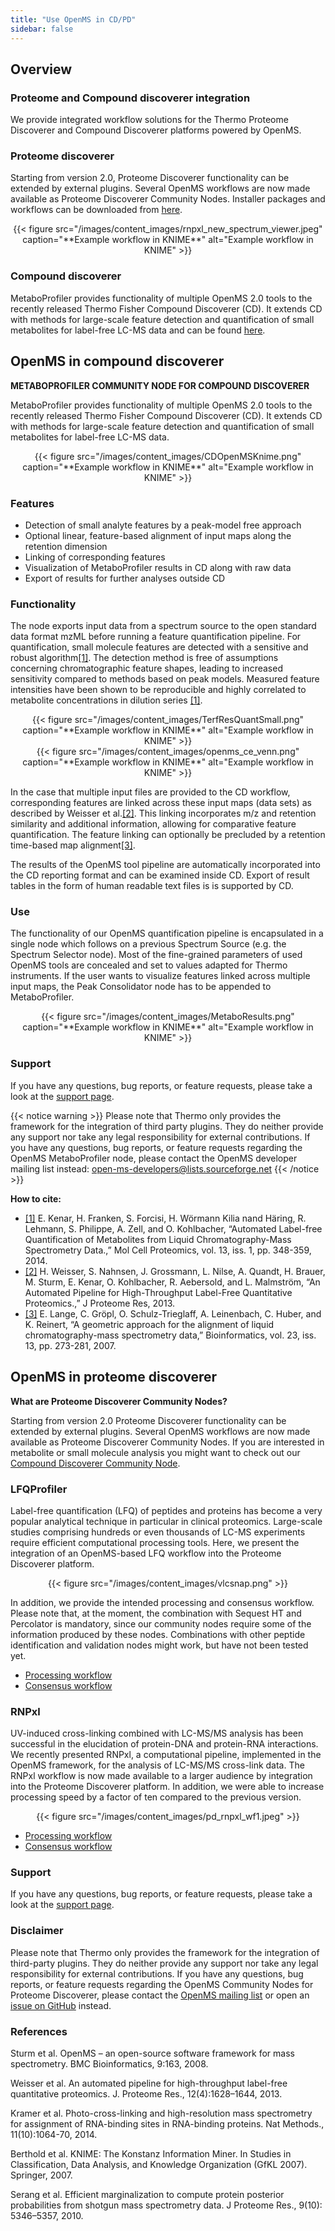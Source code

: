 ```yaml
---
title: "Use OpenMS in CD/PD"
sidebar: false
---
```


## Overview

### Proteome and Compound discoverer integration

We provide integrated workflow solutions for the Thermo Proteome Discoverer and Compound Discoverer platforms powered by OpenMS.

### Proteome discoverer

Starting from version 2.0, Proteome Discoverer functionality can be extended by external plugins. Several OpenMS workflows are now made available as Proteome Discoverer Community Nodes. Installer packages and workflows can be downloaded from [here](http://www.openms.de/download/proteomediscoverer-plugin/).

<center>{{< figure src="/images/content_images/rnpxl_new_spectrum_viewer.jpeg" caption="**Example workflow in KNIME**" alt="Example workflow in KNIME" >}}</center>

### Compound discoverer

MetaboProfiler provides functionality of multiple OpenMS 2.0 tools to the recently released Thermo Fisher Compound Discoverer (CD). It extends CD with methods for large-scale feature detection and quantification of small metabolites for label-free LC-MS data and can be found [here](http://www.openms.de/download/compounddiscoverer-plugin/).

## OpenMS in compound discoverer

**METABOPROFILER COMMUNITY NODE FOR COMPOUND DISCOVERER**

MetaboProfiler provides functionality of multiple OpenMS 2.0 tools to the recently released Thermo Fisher Compound Discoverer (CD). It extends CD with methods for large-scale feature detection and quantification of small metabolites for label-free LC-MS data.

<center>{{< figure src="/images/content_images/CDOpenMSKnime.png" caption="**Example workflow in KNIME**" alt="Example workflow in KNIME" >}}</center>

### Features

- Detection of small analyte features by a peak-model free approach
- Optional linear, feature-based alignment of input maps along the retention dimension
- Linking of corresponding features
- Visualization of MetaboProfiler results in CD along with raw data
- Export of results for further analyses outside CD

### Functionality

The node exports input data from a spectrum source to the open standard data format mzML before running a feature quantification pipeline. For quantification, small molecule features are detected with a sensitive and robust algorithm[[1]](https://www.openms.de/comp/metaboprofiler-community-node-for-compound-discoverer/#Ref1). The detection method is free of assumptions concerning chromatographic feature shapes, leading to increased sensitivity compared to methods based on peak models. Measured feature intensities have been shown to be reproducible and highly correlated to metabolite concentrations in dilution series [[1]](https://www.openms.de/getting-started/proteome-and-compound-discoverer-integration/openms-in-compound-discoverer/#Ref1).


<center>{{< figure src="/images/content_images/TerfResQuantSmall.png" caption="**Example workflow in KNIME**" alt="Example workflow in KNIME" >}}</center>

<center>{{< figure src="/images/content_images/openms_ce_venn.png" caption="**Example workflow in KNIME**" alt="Example workflow in KNIME" >}}</center>

In the case that multiple input files are provided to the CD workflow, corresponding features are linked across these input maps (data sets) as described by Weisser et al.[[2]](https://www.openms.de/getting-started/proteome-and-compound-discoverer-integration/openms-in-compound-discoverer/#Ref2). This linking incorporates m/z and retention similarity and additional information, allowing for comparative feature quantification. The feature linking can optionally be precluded by a retention time-based map alignment[[3]](https://www.openms.de/getting-started/proteome-and-compound-discoverer-integration/openms-in-compound-discoverer/#Ref3).

The results of the OpenMS tool pipeline are automatically incorporated into the CD reporting format and can be examined inside CD. Export of result tables in the form of human readable text files is is supported by CD.

### Use

The functionality of our OpenMS quantification pipeline is encapsulated in a single node which follows on a previous Spectrum Source (e.g. the Spectrum Selector node). Most of the fine-grained parameters of used OpenMS tools are concealed and set to values adapted for Thermo instruments. If the user wants to visualize features linked across multiple input maps, the Peak Consolidator node has to be appended to MetaboProfiler.

<center>{{< figure src="/images/content_images/MetaboResults.png" caption="**Example workflow in KNIME**" alt="Example workflow in KNIME" >}}</center>

### Support

If you have any questions, bug reports, or feature requests, please take a look at the [support page](/gethelp).

{{< notice warning >}}
Please note that Thermo only provides the framework for the integration of third party plugins. They do neither provide any support nor take any legal responsibility for external contributions. If you have any questions, bug reports, or feature requests regarding the OpenMS MetaboProfiler node, please contact the OpenMS developer mailing list instead: open-ms-developers@lists.sourceforge.net
{{< /notice >}}

**How to cite:**
- [[1]](http://dx.doi.org/10.1074/mcp.M113.031278) E. Kenar, H. Franken, S. Forcisi, H. Wörmann Kilia nand Häring, R. Lehmann, S. Philippe, A. Zell, and O. Kohlbacher, “Automated Label-free Quantification of Metabolites from Liquid Chromatography-Mass Spectrometry Data.,” Mol Cell Proteomics, vol. 13, iss. 1, pp. 348-359, 2014.
- [[2]](http://dx.doi.org/10.1021/pr300992u) H. Weisser, S. Nahnsen, J. Grossmann, L. Nilse, A. Quandt, H. Brauer, M. Sturm, E. Kenar, O. Kohlbacher, R. Aebersold, and L. Malmström, “An Automated Pipeline for High-Throughput Label-Free Quantitative Proteomics.,” J Proteome Res, 2013.
- [[3]](http://dx.doi.org/10.1093/bioinformatics/btm209) E. Lange, C. Gröpl, O. Schulz-Trieglaff, A. Leinenbach, C. Huber, and K. Reinert, “A geometric approach for the alignment of liquid chromatography-mass spectrometry data,” Bioinformatics, vol. 23, iss. 13, pp. 273-281, 2007.

## OpenMS in proteome discoverer

**What are Proteome Discoverer Community Nodes?**

Starting from version 2.0 Proteome Discoverer functionality can be extended by external plugins. Several OpenMS workflows are now made available as Proteome Discoverer Community Nodes. If you are interested in metabolite or small molecule analysis you might want to check out our [Compound Discoverer Community Node](http://www.openms.de/getting-started/proteome-and-compound-discoverer-integration/openms-in-compound-discoverer/).

### LFQProfiler

Label-free quantification (LFQ) of peptides and proteins has become a very popular analytical technique in particular in clinical proteomics. Large-scale studies comprising hundreds or even thousands of LC-MS experiments require efficient computational processing tools. Here, we present the integration of an OpenMS-based LFQ workflow into the Proteome Discoverer platform.

<center>{{< figure src="/images/content_images/vlcsnap.png" >}}</center>

In addition, we provide the intended processing and consensus workflow. Please note that, at the moment, the combination with Sequest HT and Percolator is mandatory, since our community nodes require some of the information produced by these nodes. Combinations with other peptide identification and validation nodes might work, but have not been tested yet.

- [Processing workflow](http://sourceforge.net/projects/open-ms/files/CommunityNodes/LFQProfiler_processing.pdProcessingWF/download)
- [Consensus workflow](http://sourceforge.net/projects/open-ms/files/CommunityNodes/LFQProfiler_consensus.pdConsensusWF/download)

### RNPxl

UV-induced cross-linking combined with LC-MS/MS analysis has been successful in the elucidation of protein-DNA and protein-RNA interactions. We recently presented RNPxl, a computational pipeline, implemented in the OpenMS framework, for the analysis of LC-MS/MS cross-link data. The RNPxl workflow is now made available to a larger audience by integration into the Proteome Discoverer platform. In addition, we were able to increase processing speed by a factor of ten compared to the previous version.

<center>{{< figure src="/images/content_images/pd_rnpxl_wf1.jpeg" >}}</center>

- [Processing workflow](http://sourceforge.net/projects/open-ms/files/CommunityNodes/RNPxl_processing.pdProcessingWF/download)
- [Consensus workflow](http://sourceforge.net/projects/open-ms/files/CommunityNodes/RNPxl_consensus.pdConsensusWF/download)

### Support

If you have any questions, bug reports, or feature requests, please take a look at the [support page](/gethelp).

### Disclaimer

Please note that Thermo only provides the framework for the integration of third-party plugins. They do neither provide any support nor take any legal responsibility for external contributions. If you have any questions, bug reports, or feature requests regarding the OpenMS Community Nodes for Proteome Discoverer, please contact the [OpenMS mailing list](open-ms-general@lists.sourceforge.net) or open an [issue on GitHub](https://github.com/OpenMS/PDCommunityNodes/issues) instead.

### References

Sturm et al. OpenMS – an open-source software framework for mass spectrometry. BMC Bioinformatics, 9:163, 2008.

Weisser et al. An automated pipeline for high-throughput label-free quantitative proteomics. J. Proteome Res., 12(4):1628–1644, 2013.

Kramer et al. Photo-cross-linking and high-resolution mass spectrometry for assignment of RNA-binding sites in RNA-binding proteins. Nat Methods., 11(10):1064-70, 2014.

Berthold et al. KNIME: The Konstanz Information Miner. In Studies in Classification, Data Analysis, and Knowledge Organization (GfKL 2007). Springer, 2007.

Serang et al. Efficient marginalization to compute protein posterior probabilities from shotgun mass spectrometry data. J Proteome Res., 9(10): 5346–5357, 2010.

